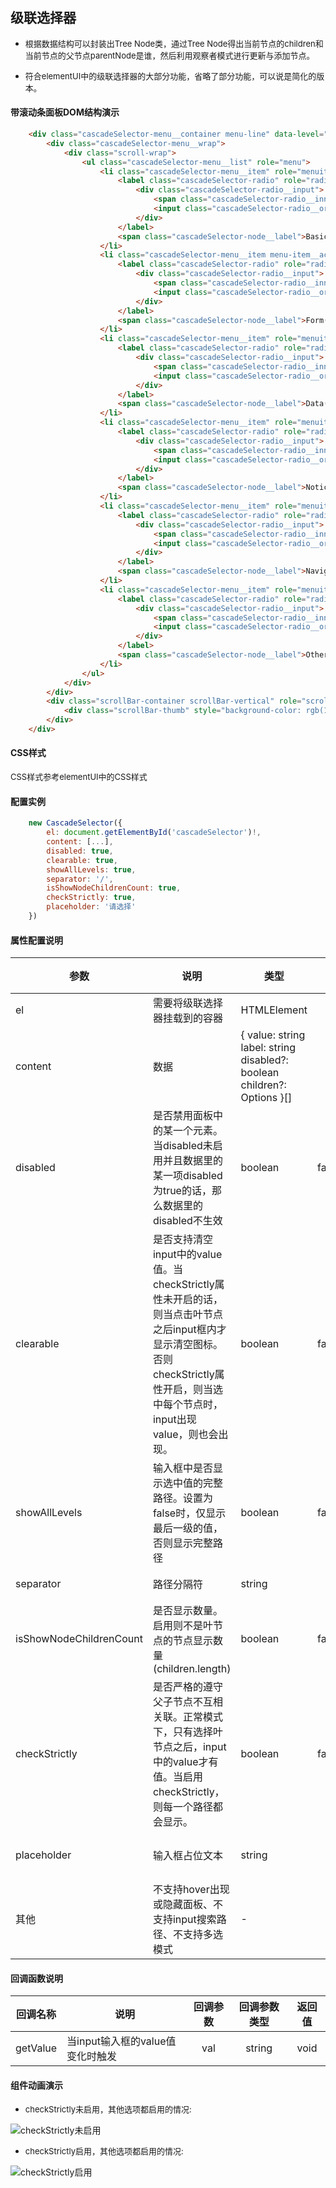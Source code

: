 ## 级联选择器

* <font size="2">根据数据结构可以封装出Tree Node类，通过Tree Node得出当前节点的children和当前节点的父节点parentNode是谁，然后利用观察者模式进行更新与添加节点。</font>

* <font size="2">符合elementUI中的级联选择器的大部分功能，省略了部分功能，可以说是简化的版本。</font>

#### 带滚动条面板DOM结构演示

```html
    <div class="cascadeSelector-menu__container menu-line" data-level="2">
        <div class="cascadeSelector-menu__wrap">
            <div class="scroll-wrap">
                <ul class="cascadeSelector-menu__list" role="menu">
                    <li class="cascadeSelector-menu__item" role="menuitem" value="basic" aria-checked="false">
                        <label class="cascadeSelector-radio" role="radio">
                            <div class="cascadeSelector-radio__input">
                                <span class="cascadeSelector-radio__inner"></span>
                                <input class="cascadeSelector-radio__original" role="radio">
                            </div>
                        </label>
                        <span class="cascadeSelector-node__label">Basic(5)</span>
                    </li>
                    <li class="cascadeSelector-menu__item menu-item__active" role="menuitem" value="form" aria-checked="false">
                        <label class="cascadeSelector-radio" role="radio">
                            <div class="cascadeSelector-radio__input">
                                <span class="cascadeSelector-radio__inner"></span>
                                <input class="cascadeSelector-radio__original" role="radio">
                            </div>
                        </label>
                        <span class="cascadeSelector-node__label">Form(14)</span>
                    </li>
                    <li class="cascadeSelector-menu__item" role="menuitem" value="data" aria-checked="false">
                        <label class="cascadeSelector-radio" role="radio">
                            <div class="cascadeSelector-radio__input">
                                <span class="cascadeSelector-radio__inner"></span>
                                <input class="cascadeSelector-radio__original" role="radio">
                            </div>
                        </label>
                        <span class="cascadeSelector-node__label">Data(6)</span>
                    </li>
                    <li class="cascadeSelector-menu__item" role="menuitem" value="notice" aria-checked="false">
                        <label class="cascadeSelector-radio" role="radio">
                            <div class="cascadeSelector-radio__input">
                                <span class="cascadeSelector-radio__inner"></span>
                                <input class="cascadeSelector-radio__original" role="radio">
                            </div>
                        </label>
                        <span class="cascadeSelector-node__label">Notice(5)</span>
                    </li>
                    <li class="cascadeSelector-menu__item" role="menuitem" value="navigation" aria-checked="false">
                        <label class="cascadeSelector-radio" role="radio">
                            <div class="cascadeSelector-radio__input">
                                <span class="cascadeSelector-radio__inner"></span>
                                <input class="cascadeSelector-radio__original" role="radio">
                            </div>
                        </label>
                        <span class="cascadeSelector-node__label">Navigation(5)</span>
                    </li>
                    <li class="cascadeSelector-menu__item" role="menuitem" value="others" aria-checked="false">
                        <label class="cascadeSelector-radio" role="radio">
                            <div class="cascadeSelector-radio__input">
                                <span class="cascadeSelector-radio__inner"></span>
                                <input class="cascadeSelector-radio__original" role="radio">
                            </div>
                        </label>
                        <span class="cascadeSelector-node__label">Others(6)</span>
                    </li>
                </ul>
            </div>
        </div>
        <div class="scrollBar-container scrollBar-vertical" role="scrollBar" aria-orientation="vertical" style="background-color: rgb(221, 221, 221); height: 100%; transition: opacity 0.2s ease 0s; opacity: 0;">
            <div class="scrollBar-thumb" style="background-color: rgb(144, 147, 153); width: 100%; height: 92.5926%;"></div>
        </div>
    </div>
```

#### CSS样式

<font size="2">CSS样式参考elementUI中的CSS样式</font>

#### 配置实例

```javascript
    new CascadeSelector({
        el: document.getElementById('cascadeSelector')!,
        content: [...],
        disabled: true,
        clearable: true,
        showAllLevels: true,
        separator: '/',
        isShowNodeChildrenCount: true,
        checkStrictly: true,
        placeholder: '请选择'
    })
```

#### 属性配置说明

| 参数 | 说明 | 类型 | 可选值 | 默认值 |
| ---- | ---- | ---- | :----: | :----: |
| el | 需要将级联选择器挂载到的容器 | HTMLElement | - | - |
| content | 数据 | { value: string label: string disabled?: boolean children?: Options }[] | - | - |
| disabled | 是否禁用面板中的某一个元素。当disabled未启用并且数据里的某一项disabled为true的话，那么数据里的disabled不生效 | boolean | false/true | false |
| clearable | 是否支持清空input中的value值。当checkStrictly属性未开启的话，则当点击叶节点之后input框内才显示清空图标。否则checkStrictly属性开启，则当选中每个节点时，input出现value，则也会出现。 | boolean | false/true | false |
| showAllLevels | 输入框中是否显示选中值的完整路径。设置为false时，仅显示最后一级的值，否则显示完整路径 | boolean | false/true | false |
| separator | 路径分隔符 | string | - | 斜杠'/' |
| isShowNodeChildrenCount | 是否显示数量。启用则不是叶节点的节点显示数量(children.length) | boolean | false/true | false |
| checkStrictly | 是否严格的遵守父子节点不互相关联。正常模式下，只有选择叶节点之后，input中的value才有值。当启用checkStrictly，则每一个路径都会显示。 | boolean | false/true | false |
| placeholder | 输入框占位文本 | string | - | '请选择' |
| 其他 | 不支持hover出现或隐藏面板、不支持input搜索路径、不支持多选模式 | - | - | - |

#### 回调函数说明

| 回调名称 | 说明 | 回调参数 | 回调参数类型 | 返回值 |
| :----: | ---- | :----: | :----: | :----: |
| getValue | 当input输入框的value值变化时触发 | val | string | void |

#### 组件动画演示

* <font size="2">checkStrictly未启用，其他选项都启用的情况: </font>

![checkStrictly未启用](./../../image/cascader1.gif "checkStrictly未启用")

* <font size="2">checkStrictly启用，其他选项都启用的情况: </font>

![checkStrictly启用](./../../image/cascader2.gif "checkStrictly启用")
